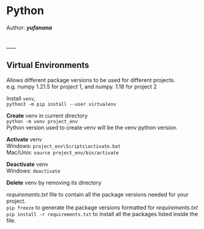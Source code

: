 # Python

Author: __*yufanana*__

</br>
____

## Virtual Environments
Allows different package versions to be used for different projects. <br>
e.g. numpy 1.21.5 for project 1, and numpy. 1.18 for project 2 <br>

Install `venv`, <br>
`python3 -m pip install --user virtualenv`

**Create** venv in current directory <br>
`python -m venv project_env` <br>
Python version used to create venv will be the venv python version.

**Activate** venv <br>
Windows: `project_env\Scripts\activate.bat` <br>
Mac/Unix: `source project_env/bin/activate`

**Deactivate** venv <br>
Windows: `deactivate` <br>

**Delete** venv by removing its directory <br>

*requirements.txt* file to contain all the package versions needed for your project. <br>
`pip freeze` to generate the package versions formatted for *requirements.txt* <br>
`pip install -r requirements.txt` to install all the packages listed inside the file.
